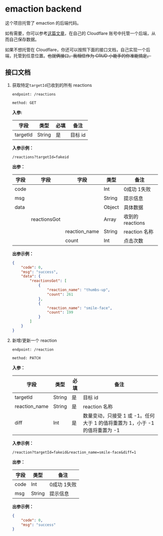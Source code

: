 # emaction backend

这个项目托管了 emaction 的后端代码。

如有需要，你可以参考[这篇文章](https://eallion.com/self-hosted-github-flavored-reactions/)，在自己的 Cloudflare 账号中托管一个后端，从而自己保存数据。

如果不想托管在 Cloudflare，你还可以按照下面的接口文档，自己实现一个后端，托管到任意位置。~~也就俩接口，我相信作为 CRUD 小能手的你准能搞定。~~

## 接口文档

1. 获取特定`targetId`已收到的所有 reactions

    `endpoint: /reactions`

    `method: GET` 

    **入参:**

    | 字段 | 类型 | 必填 | 备注 |
    | --- | --- | --- | --- |
    | targetId | String | 是 | 目标 id |

    **入参示例：**

    ```
    /reactions?targetId=fakeid
    ```

    **出参：**

    | 字段 | 字段 | 字段 | 类型 | 备注 |
    | --- | --- | --- | --- | --- |
    | code |  |  | Int | 0成功 1失败 |
    | msg |  |  | String | 提示信息 |
    | data |  |  | Object | 具体数据 |
    |  | reactionsGot |  | Array | 收到的 reactions |
    |  |  | reaction_name | String | reaction 名称 |
    |  |  | count | Int | 点击次数 |

    **出参示例：**

    ```json
    {
        "code": 0,
        "msg": "success",
        "data": {
            "reactionsGot": [
                {
                    "reaction_name": "thumbs-up",
                    "count": 261
                },
                {
                    "reaction_name": "smile-face",
                    "count": 199
                }
            ]
        }
    }
    ```

2. 新增/更新一个 reaction
    
    `endpoint: /reaction`
    
    `method: PATCH`
    
    **入参：**
    
    | 字段 | 类型 | 必填 | 备注 |
    | --- | --- | --- | --- |
    | targetId | String | 是 | 目标 id |
    | reaction_name | String | 是 | reaction 名称 |
    | diff | Int | 是 | 数量变动，只接受 1 或 -1。任何大于 1 的值将重置为 1，小于 -1 的值将重置为 -1 |
    
    **入参示例：**
    
    ```
    /reaction?targetId=fakeid&reaction_name=smile-face&diff=1
    ```
    
    **出参：**
    
    | 字段 | 类型 | 备注 |
    | --- | --- | --- |
    | code | Int | 0成功 1失败 |
    | msg | String | 提示信息 |
    
    **出参示例：**

    ```json
    {
        "code": 0,
        "msg": "success"
    }
    ```